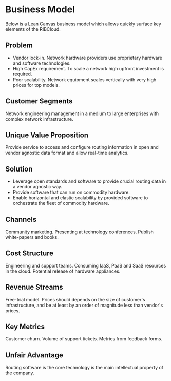# Business Model #

Below is a Lean Canvas business model which allows quickly surface key elements of the RIBCloud.

## Problem ##

* Vendor lock-in. Network hardware providers use proprietary hardware and software technologies.
* High CapEx requirement. To scale a network high upfront investment is required.
* Poor scalability. Network equipment scales vertically with very high prices for top models.

## Customer Segments ##

Network engineering management in a medium to large enterprises with complex network infrastructure.

## Unique Value Proposition ##

Provide service to access and configure routing information in open and vendor agnostic data format
and allow real-time analytics.

## Solution ##

* Leverage open standards and software to provide crucial routing data in a vendor agnostic way.
* Provide software that can run on commodity hardware.
* Enable horizontal and elastic scalability by provided software to orchestrate the fleet of commodity hardware.

## Channels ##

Community marketing. Presenting at technology conferences. Publish white-papers and books.

## Cost Structure ##

Engineering and support teams. Consuming IaaS, PaaS and SaaS resources in the cloud. Potential release of hardware appliances.

## Revenue Streams ##

Free-trial model. Prices should depends on the size of customer's infrastructure, and be at least by an order of magnitude less than vendor's prices.

## Key Metrics ##

Customer churn. Volume of support tickets. Metrics from feedback forms.

## Unfair Advantage ##

Routing software is the core technology is the main intellectual property of the company.
